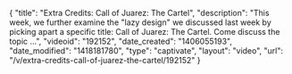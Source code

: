 {
    "title": "Extra Credits: Call of Juarez: The Cartel",
    "description": "This week, we further examine the \"lazy design\" we discussed last week by picking apart a specific title: Call of Juarez: The Cartel. Come discuss the topic ...",
    "videoid": "192152",
    "date_created": "1406055193",
    "date_modified": "1418181780",
    "type": "captivate",
    "layout": "video",
    "url": "\/v\/extra-credits-call-of-juarez-the-cartel\/192152"
}